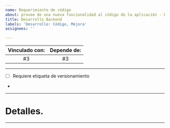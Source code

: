 ```yaml
---
name: Requerimiento de código
about: provee de una nueva funcionalidad al código de la aplicación - Desarrollo Backend
title: Desarrollo Backend
labels: 'Desarrollo: Código, Mejora'
assignees: ''

---
```


| **Vinculado con:** | **Depende de:** |
| :-------------------------------------------------------: | :-------------------------------------------------------:|
| #3 | #3 |
-------------------
- [ ] Requiere etiqueta de versionamiento
- 
-------------------
# Detalles.
--------------------
